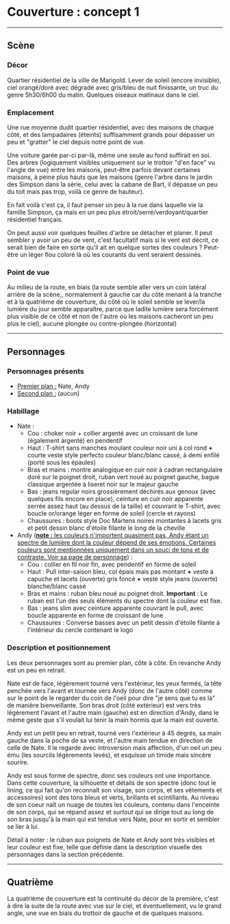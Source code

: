 # Couverture : concept 1

---

## Scène

### Décor

Quartier résidentiel de la ville de Marigold. Lever de soleil (encore invisible), ciel orangé/doré avec dégradé avec gris/bleu de nuit finissante, un truc du genre 5h30/6h00 du matin. Quelques oiseaux matinaux dans le ciel.

### Emplacement

Une rue moyenne dudit quartier résidentiel, avec des maisons de chaque côté, et des lampadaires (éteints) suffisamment grands pour dépasser un peu et "gratter" le ciel depuis notre point de vue.

Une voiture garée par-ci par-là, même une seule au fond suffirait en soi. Des arbres (logiquement visibles uniquement sur le trottoir "d'en face" vu l'angle de vue) entre les maisons, peut-être parfois devant certaines maisons, à peine plus hauts que les maisons (genre l'arbre dans le jardin des Simpson dans la série, celui avec la cabane de Bart, il dépasse un peu du toit mais pas trop, voilà ce genre de hauteur).

En fait voilà c'est ça, il faut penser un peu à la rue dans laquelle vie la famille Simpson, ça mais en un peu plus étroit/serré/verdoyant/quartier résidentiel français.

On peut aussi voir quelques feuilles d'arbre se détacher et planer. Il peut sembler y avoir un peu de vent, c'est facultatif mais si le vent est décrit, ce serait bien de faire en sorte qu'il ait en quelque sortes des couleurs ? Peut-être un léger flou coloré là où les courants du vent seraient dessinés.	

### Point de vue

Au milieu de la route, en biais (la route semble aller vers un coin latéral arrière de la scène,, normalement à gauche car du côté menant à la tranche et à la quatrième de couverture, du côté où le soleil semble se lever/la lumière du jour semble apparaître, parce que ladite lumière sera forcément plus visible de ce côté et non de l'autre où les maisons cacheront un peu plus le ciel), aucune plongée ou contre-plongée (horizontal)
 
---

## Personnages

### Personnages présents 

 * <u>Premier plan&nbsp;:</u> Nate, Andy
 * <u>Second plan&nbsp;:</u> (aucun)

### Habillage

 * Nate&nbsp;: 
	* Cou&nbsp;: choker noir + collier argenté avec un croissant de lune (également argenté) en pendentif
	* Haut&nbsp;: T-shirt sans manches moulant couleur noir uni à col rond **+** courte veste style perfecto couleur blanc/blanc cassé, à demi enfilé (porté sous les épaules)
	* Bras et mains&nbsp;: montre analogique en cuir noir à cadran rectangulaire doré sur le poignet droit, ruban vert noué au poignet gauche, bague classique argentée à liseret noir sur le majeur gauche
	* Bas&nbsp;: jeans regular noirs grossièrement déchirés aux genoux (avec quelques fils encore en place), ceinture en cuir noir apparente serrée assez haut (au dessus de la taille) et couvrant le T-shirt, avec boucle or/orange léger en forme de soleil (cercle et rayons)
	* Chaussures&nbsp;: boots style Doc Martens noires montantes à lacets gris et petit dessin blanc d'étoile filante le long de la cheville
 * Andy (<u>**note&nbsp;:** les couleurs n'importent quasiment pas, Andy étant un spectre de lumière dont la couleur dépend de ses émotions. Certaines couleurs sont mentionnées uniquement dans un souci de tons et de contraste. Voir sa page de personnage</u>)&nbsp;:
	* Cou&nbsp;: collier en fil noir fin, avec pendentif en forme de soleil
	* Haut&nbsp;: Pull inter-saison bleu, col épais mais pas montant **+** veste à capuche et lacets (ouverte)  gris foncé **+** veste style jeans (ouverte) blanche/blanc cassé
	* Bras et mains&nbsp;: ruban bleu noué au poignet droit. **Important**&nbsp;: Le ruban est l'un des seuls éléments du spectre dont la couleur est fixe.
	* Bas&nbsp;: jeans slim avec ceinture apparente couvrant le pull, avec boucle apparente en forme de croissant de lune
	* Chaussures&nbsp;: Converse basses avec un petit dessin d'étoile filante à l'intérieur du cercle contenant le logo
  
### Description et positionnement

Les deux personnages sont au premier plan, côte à côte. En revanche Andy est un peu en retrait.

Nate est de face, légèrement tourné vers l'extérieur, les yeux fermés, la tête penchée vers l'avant et tournée vers Andy (donc de l'autre côté) comme sur le point de le regarder du coin de l'oeil pour dire "je sens que tu es là" de manière bienveillante. Son bras droit (côté extérieur) est vers très légèrement l'avant et l'autre main (gauche) est en direction d'Andy, dans le même geste que s'il voulait lui tenir la main hormis que la main est ouverte.  

Andy est un petit peu en retrait, tourné vers l'extérieur à 45 degrés, sa main gauche dans la poche de sa veste, et l'autre main tendue en direction de celle de Nate. Il le regarde avec introversion mais affection, d'un oeil un peu ému (les sourcils légèrements levés), et esquisse un timide mais sincère sourire.

Andy est sous forme de spectre, donc ses couleurs ont une importance. Dans cette couverture, la silhouette et détails de son spectre (donc tout le lining, ce qui fait qu'on reconnaît son visage, son corps, et ses vêtements et accessoires) sont des tons bleus et verts, brillants et scintillants. Au niveau de son coeur naît un nuage de toutes les couleurs, contenu dans l'enceinte de son corps, qui se répand assez et *surtout* qui se dirige tout au long de son bras jusqu'à la main qui est tendue vers Nate, pour en sortir et sembler se lier à lui.

Détail à noter&nbsp;: le ruban aux poignets de Nate et Andy sont très visibles et leur couleur est fixe, telle que définie dans la description visuelle des personnages dans la section précédente.

---

## Quatrième

La quatrième de couverture est la continuité du décor de la première, c'est à dire la suite de la route avec vue sur le ciel, et éventuellement, vu le grand angle, une vue en biais du trottoir de gauche et de quelques maisons.
